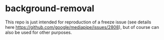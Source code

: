 # background-removal

This repo is just intended for reproduction of a freeze issue (see details here https://github.com/google/mediapipe/issues/2808), but of course can also be used for other purposes.
